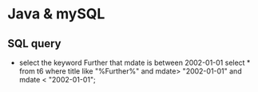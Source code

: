 # Java & mySQL

## SQL query


- select the keyword Further that mdate is between 2002-01-01
select *
from t6
where title like "%Further%" and  mdate> "2002-01-01" and mdate < "2002-01-01";

